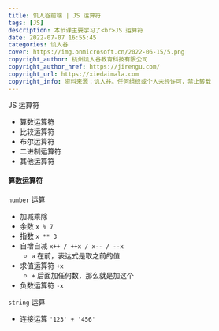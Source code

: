 ```yaml
---
title: 饥人谷前端 | JS 运算符
tags: [JS]
description: 本节课主要学习了<br>JS 运算符
date: 2022-07-07 16:55:45
categories: 饥人谷
cover: https://img.onmicrosoft.cn/2022-06-15/5.png
copyright_author: 杭州饥人谷教育科技有限公司
copyright_author_href: https://jirengu.com/
copyright_url: https://xiedaimala.com
copyright_info: 资料来源：饥人谷。任何组织或个人未经许可，禁止转载
---
```

 JS 运算符
- 算数运算符
- 比较运算符
- 布尔运算符
- 二进制运算符
- 其他运算符

#### 算数运算符
`number` 运算
- 加减乘除
- 余数 `x % 7`
- 指数 `x ** 3`
- 自增自减 `x++ / ++x / x-- / --x`
  - `a` 在前，表达式是取之前的值
- 求值运算符 `+x`
  - `+` 后面加任何数，那么就是加这个
- 负数运算符 `-x`

`string` 运算
- 连接运算 `'123' + '456'`

